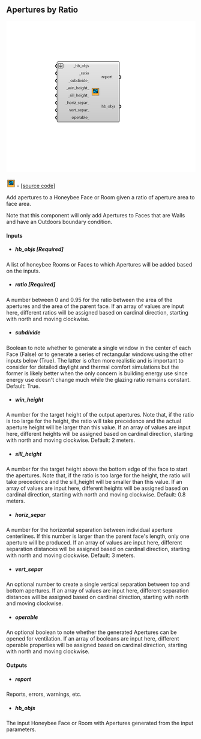 ## Apertures by Ratio

![](../../images/components/Apertures_by_Ratio.png)

![](../../images/icons/Apertures_by_Ratio.png) - [[source code]](https://github.com/ladybug-tools/honeybee-grasshopper-core/blob/master/honeybee_grasshopper_core/src//HB%20Apertures%20by%20Ratio.py)


Add apertures to a Honeybee Face or Room given a ratio of aperture area to face area. 

Note that this component will only add Apertures to Faces that are Walls and have an Outdoors boundary condition. 



#### Inputs
* ##### hb_objs [Required]
A list of honeybee Rooms or Faces to which Apertures will be added based on the inputs. 
* ##### ratio [Required]
A number between 0 and 0.95 for the ratio between the area of the apertures and the area of the parent face. If an array of values are input here, different ratios will be assigned based on cardinal direction, starting with north and moving clockwise. 
* ##### subdivide 
Boolean to note whether to generate a single window in the center of each Face (False) or to generate a series of rectangular windows using the other inputs below (True). The latter is often more realistic and is important to consider for detailed daylight and thermal comfort simulations but the former is likely better when the only concern is building energy use since energy use doesn't change much while the glazing ratio remains constant. Default: True. 
* ##### win_height 
A number for the target height of the output apertures. Note that, if the ratio is too large for the height, the ratio will take precedence and the actual aperture height will be larger than this value. If an array of values are input here, different heights will be assigned based on cardinal direction, starting with north and moving clockwise. Default: 2 meters. 
* ##### sill_height 
A number for the target height above the bottom edge of the face to start the apertures. Note that, if the ratio is too large for the height, the ratio will take precedence and the sill_height will be smaller than this value. If an array of values are input here, different heights will be assigned based on cardinal direction, starting with north and moving clockwise. Default: 0.8 meters. 
* ##### horiz_separ 
A number for the horizontal separation between individual aperture centerlines.  If this number is larger than the parent face's length, only one aperture will be produced. If an array of values are input here, different separation distances will be assigned based on cardinal direction, starting with north and moving clockwise. Default: 3 meters. 
* ##### vert_separ 
An optional number to create a single vertical separation between top and bottom apertures. If an array of values are input here, different separation distances will be assigned based on cardinal direction, starting with north and moving clockwise. 
* ##### operable 
An optional boolean to note whether the generated Apertures can be opened for ventilation. If an array of booleans are input here, different operable properties will be assigned based on cardinal direction, starting with north and moving clockwise. 

#### Outputs
* ##### report
Reports, errors, warnings, etc. 
* ##### hb_objs
The input Honeybee Face or Room with Apertures generated from the input parameters. 